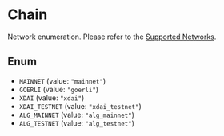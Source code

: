 # Chain

Network enumeration. Please refer to the [Supported Networks](https://pay.bleumi.com/docs/#supported-networks).

## Enum

* `MAINNET` (value: `"mainnet"`)
* `GOERLI` (value: `"goerli"`)
* `XDAI` (value: `"xdai"`)
* `XDAI_TESTNET` (value: `"xdai_testnet"`)
* `ALG_MAINNET` (value: `"alg_mainnet"`)
* `ALG_TESTNET` (value: `"alg_testnet"`)

